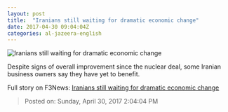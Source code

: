 ```yaml
---
layout: post
title:  "Iranians still waiting for dramatic economic change"
date: 2017-04-30 09:04:04Z
categories: al-jazeera-english
---
```


![Iranians still waiting for dramatic economic change](http://www.aljazeera.com/mritems/Images/2017/4/28/2180e97a6ad541dfb412fca1d902ee84_18.jpg)

Despite signs of overall improvement since the nuclear deal, some Iranian business owners say they have yet to benefit.


Full story on F3News: [Iranians still waiting for dramatic economic change](http://www.f3nws.com/n/spyqqE)

> Posted on: Sunday, April 30, 2017 2:04:04 PM
